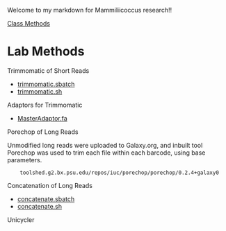 Welcome to my markdown for Mammiliicoccus research!!


[Class Methods](https://github.com/biol726314/MamiliicoccusResearch/blob/main/ClassProcess/ClassProcesses.md)


# Lab Methods

Trimmomatic of Short Reads
* [trimmomatic.sbatch](https://github.com/biol726314/MamiliicoccusResearch/blob/main/Scripts/trimmomatic.sbatch)
* [trimmomatic.sh](https://github.com/biol726314/MamiliicoccusResearch/blob/main/Scripts/trimmomatic.sh)


Adaptors for Trimmomatic
* [MasterAdaptor.fa](https://github.com/biol726314/MamiliicoccusResearch/blob/main/TrimmomaticAdapters/MasterAdaptor.fa)


Porechop of Long Reads

Unmodified long reads were uploaded to Galaxy.org, and inbuilt tool Porechop was used to trim each file within each barcode, using base parameters.

		toolshed.g2.bx.psu.edu/repos/iuc/porechop/porechop/0.2.4+galaxy0

Concatenation of Long Reads
* [concatenate.sbatch](https://github.com/biol726314/MamiliicoccusResearch/blob/main/Scripts/concatenate.sbatch)
* [concatenate.sh](https://github.com/biol726314/MamiliicoccusResearch/blob/main/Scripts/concatenate.sh)

Unicycler